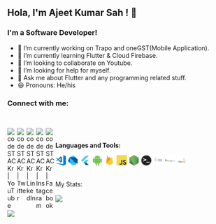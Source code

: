 


## Hola, I'm Ajeet Kumar Sah ! 👋

### I'm a Software Developer!

- 🔭 I’m currently working on Trapo and oneGST(Mobile Application).
- 🌱 I’m currently learning Flutter & Cloud Firebase.
- 👯 I’m looking to collaborate on Youtube.
- 🤔 I’m looking for help for myself.
- 💬 Ask me about Flutter and any programming related stuff.
- 😄 Pronouns: He/his





  


### Connect with me:


<br />

[<img align="left" alt="codeSTACKr | YouTube" width="22px" src="https://cdn.jsdelivr.net/npm/simple-icons@v3/icons/youtube.svg" />][youtube]
[<img align="left" alt="codeSTACKr | Twitter" width="22px" src="https://cdn.jsdelivr.net/npm/simple-icons@v3/icons/twitter.svg" />][twitter]
[<img align="left" alt="codeSTACKr | LinkedIn" width="22px" src="https://cdn.jsdelivr.net/npm/simple-icons@v3/icons/linkedin.svg" />][linkedin]
[<img align="left" alt="codeSTACKr | Instagram" width="22px" src="https://cdn.jsdelivr.net/npm/simple-icons@v3/icons/instagram.svg" />][instagram]
[<img align="left" alt="codeSTACKr | Facebook" width="22px" color="blue" src="https://cdn.jsdelivr.net/npm/simple-icons@v3/icons/facebook.svg" />][facebook]

<br />


**Languages and Tools:**

<code><img height="24px" src="https://raw.githubusercontent.com/github/explore/80688e429a7d4ef2fca1e82350fe8e3517d3494d/topics/visual-studio-code/visual-studio-code.png"></code>
<code><img height="24px" src="https://raw.githubusercontent.com/github/explore/80688e429a7d4ef2fca1e82350fe8e3517d3494d/topics/dart/dart.png"></code>
<code><img height="24px" src="https://raw.githubusercontent.com/github/explore/80688e429a7d4ef2fca1e82350fe8e3517d3494d/topics/flutter/flutter.png"></code>
<code><img height="24px" src="https://raw.githubusercontent.com/github/explore/80688e429a7d4ef2fca1e82350fe8e3517d3494d/topics/android/android.png"></code>
<code><img height="24px" src="https://raw.githubusercontent.com/github/explore/80688e429a7d4ef2fca1e82350fe8e3517d3494d/topics/firebase/firebase.png"></code>
<code><img height="24px" src="https://raw.githubusercontent.com/github/explore/80688e429a7d4ef2fca1e82350fe8e3517d3494d/topics/javascript/javascript.png"></code>
<code><img height="24px" src="https://raw.githubusercontent.com/github/explore/80688e429a7d4ef2fca1e82350fe8e3517d3494d/topics/nodejs/nodejs.png"></code>
<code><img height="24px" src="https://raw.githubusercontent.com/github/explore/80688e429a7d4ef2fca1e82350fe8e3517d3494d/topics/terminal/terminal.png"></code>
<code><img height="24px" src="https://raw.githubusercontent.com/github/explore/80688e429a7d4ef2fca1e82350fe8e3517d3494d/topics/java/java.png"></code>
<code><img height="24px" src="https://raw.githubusercontent.com/github/explore/80688e429a7d4ef2fca1e82350fe8e3517d3494d/topics/mongodb/mongodb.png"></code>
<code><img height="24px" src="https://raw.githubusercontent.com/github/explore/80688e429a7d4ef2fca1e82350fe8e3517d3494d/topics/mysql/mysql.png"></code>



<br />
 My Stats:
<br />
<br />
<img align="left" src="https://github-readme-stats.vercel.app/api/top-langs/?username=ajeetkumarsah&layout=compact&theme=algolia&&title_color=ce0a36&bg_color=000000"/>
<br />
<br />

<img src="https://github-readme-stats.vercel.app/api?username=ajeetkumarsah&&show_icons=true&title_color=ce0a36&icon_color=00c1bc&text_color=daf7dc&bg_color=000000">



[twitter]: https://twitter.com/ajeetkumarshaw1
[youtube]: https://www.youtube.com/channel/UCx-xRpG74JMVPJAW3GalE2g
[instagram]: https://www.instagram.com/aminem_shaw/
[linkedin]: https://www.linkedin.com/in/ajeet-kumar-sah-96b7811a5/
[facebook]: https://www.facebook.com/ajeetkumar.shaw.925



